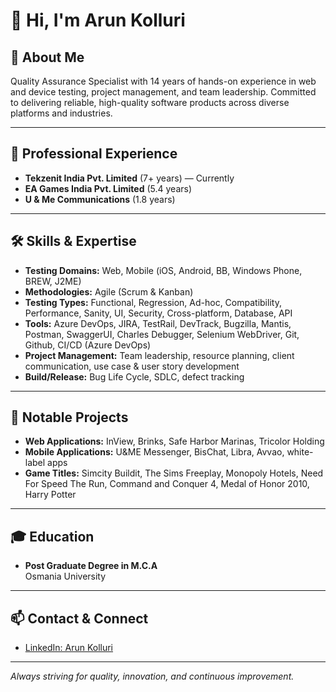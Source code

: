 # 👋 Hi, I'm Arun Kolluri

## 🚀 About Me

Quality Assurance Specialist with 14 years of hands-on experience in web and device testing, project management, and team leadership. Committed to delivering reliable, high-quality software products across diverse platforms and industries.

---

## 🏢 Professional Experience

- **Tekzenit India Pvt. Limited** (7+ years) — Currently
- **EA Games India Pvt. Limited** (5.4 years)
- **U & Me Communications** (1.8 years)

---

## 🛠️ Skills & Expertise

- **Testing Domains:** Web, Mobile (iOS, Android, BB, Windows Phone, BREW, J2ME)
- **Methodologies:** Agile (Scrum & Kanban)
- **Testing Types:** Functional, Regression, Ad-hoc, Compatibility, Performance, Sanity, UI, Security, Cross-platform, Database, API
- **Tools:** Azure DevOps, JIRA, TestRail, DevTrack, Bugzilla, Mantis, Postman, SwaggerUI, Charles Debugger, Selenium WebDriver, Git, Github, CI/CD (Azure DevOps)
- **Project Management:** Team leadership, resource planning, client communication, use case & user story development
- **Build/Release:** Bug Life Cycle, SDLC, defect tracking

---

## 🌟 Notable Projects

- **Web Applications:** InView, Brinks, Safe Harbor Marinas, Tricolor Holding
- **Mobile Applications:** U&ME Messenger, BisChat, Libra, Avvao, white-label apps
- **Game Titles:** Simcity Buildit, The Sims Freeplay, Monopoly Hotels, Need For Speed The Run, Command and Conquer 4, Medal of Honor 2010, Harry Potter

---

## 🎓 Education

- **Post Graduate Degree in M.C.A**  
  Osmania University

---

## 📫 Contact & Connect

- [LinkedIn: Arun Kolluri](https://www.linkedin.com/in/arun-kolluri-420821102)

---

_Always striving for quality, innovation, and continuous improvement._

